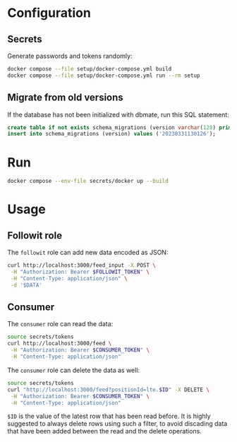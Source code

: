 # Configuration

## Secrets

Generate passwords and tokens randomly:

```bash
docker compose --file setup/docker-compose.yml build
docker compose --file setup/docker-compose.yml run --rm setup
```

## Migrate from old versions

If the database has not been initialized with dbmate, run this SQL statement:

```sql
create table if not exists schema_migrations (version varchar(128) primary key);
insert into schema_migrations (version) values ('20230331130126');
```

# Run

```bash
docker compose --env-file secrets/docker up --build
```

# Usage

## Followit role

The `followit` role can add new data encoded as JSON:

```bash
curl http://localhost:3000/feed_input -X POST \
 -H "Authorization: Bearer $FOLLOWIT_TOKEN" \
 -H "Content-Type: application/json" \
 -d '$DATA'
```

## Consumer

The `consumer` role can read the data:

```bash
source secrets/tokens
curl http://localhost:3000/feed \
 -H "Authorization: Bearer $CONSUMER_TOKEN" \
 -H "Content-Type: application/json"
```

The `consumer` role can delete the data as well:

```bash
source secrets/tokens
curl "http://localhost:3000/feed?positionId=lte.$ID" -X DELETE \
 -H "Authorization: Bearer $CONSUMER_TOKEN" \
 -H "Content-Type: application/json"
```

`$ID` is the value of the latest row that has been read before.
It is highly suggested to always delete rows using such a filter, to avoid discading data that have been added between the read and the delete operations.
